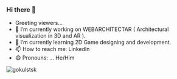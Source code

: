 ### Hi there 👋

<!--
**gokulstsk/gokulstsk** is a ✨ _special_ ✨ repository because its `README.md` (this file) appears on your GitHub profile.

Here are some ideas to get you started:
-->
- Greeting viewers...
- 🔭 I’m currently working on WEBARCHITECTAR ( Architectural visualization in 3D and AR ).
- 🌱 I’m currently learning 2D Game designing and development.
- 📫 How to reach me: LinkedIn
- 😄 Pronouns: ... He/Him


<p><img align="center" src="https://github-readme-streak-stats.herokuapp.com/?user=gokulstsk&" alt="gokulstsk" /></p>
